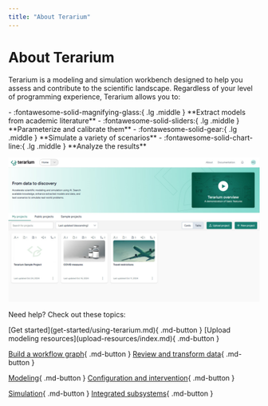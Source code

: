 ```yaml
---
title: "About Terarium"
---
```


# About Terarium

Terarium is a modeling and simulation workbench designed to help you assess and contribute to the scientific landscape. Regardless of your level of programming experience, Terarium allows you to:

<div class="grid cards" markdown>
- :fontawesome-solid-magnifying-glass:{ .lg .middle } **Extract models from academic literature**
- :fontawesome-solid-sliders:{ .lg .middle } **Parameterize and calibrate them**
- :fontawesome-solid-gear:{ .lg .middle } **Simulate a variety of scenarios**
- :fontawesome-solid-chart-line:{ .lg .middle } **Analyze the results**
</div>

![The Terarium home screen with a list of projects and related papers](img/terarium-home.jpg)

Need help? Check out these topics:

<div class="gridcards" markdown>
[Get started](get-started/using-terarium.md){ .md-button }
[Upload modeling resources](upload-resources/index.md){ .md-button }

[Build a workflow graph](workflows/index.md){ .md-button }
[Review and transform data](datasets/index.md){ .md-button }

[Modeling](modeling/index.md){ .md-button }
[Configuration and intervention](config-and-intervention/index.md){ .md-button }

[Simulation](simulation/index.md){ .md-button }
[Integrated subsystems](subsystems/index.md){ .md-button }
</div>
